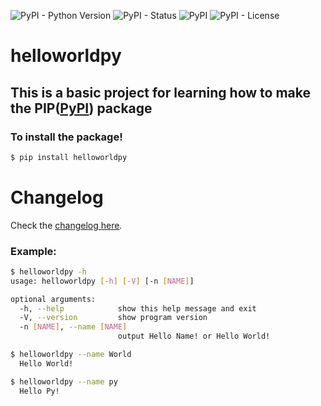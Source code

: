 ![PyPI - Python Version](https://img.shields.io/pypi/pyversions/helloworldpy)  ![PyPI - Status](https://img.shields.io/pypi/status/helloworldpy)  ![PyPI](https://img.shields.io/pypi/v/helloworldpy) ![PyPI - License](https://img.shields.io/pypi/l/helloworldpy)
# helloworldpy

## This is a basic project for learning how to make the PIP([PyPI]) package

### To install the package!
```bash
$ pip install helloworldpy
```

# Changelog

Check the [changelog here](https://github.com/Saketh-Chandra/helloworldpy/releases/).
### Example:
```bash
$ helloworldpy -h                                                         
usage: helloworldpy [-h] [-V] [-n [NAME]]

optional arguments:
  -h, --help            show this help message and exit
  -V, --version         show program version
  -n [NAME], --name [NAME]
                        output Hello Name! or Hello World!
```

```bash 
$ helloworldpy --name World
  Hello World!
```
```bash 
$ helloworldpy --name py
  Hello Py!
```


[PyPI]: https://pypi.org/
